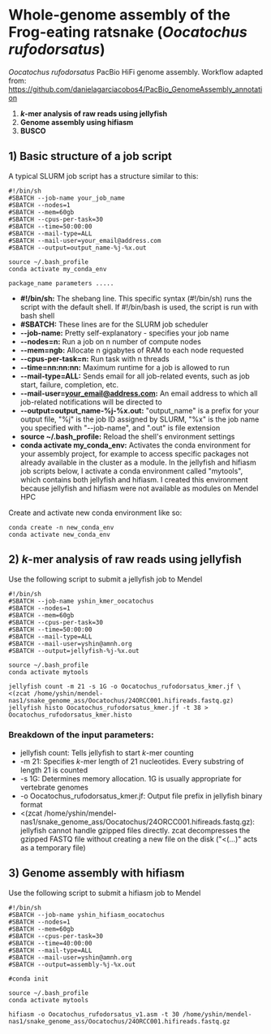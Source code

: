 # Whole-genome assembly of the Frog-eating ratsnake (*Oocatochus rufodorsatus*)
*Oocatochus rufodorsatus* PacBio HiFi genome assembly. Workflow adapted from: https://github.com/danielagarciacobos4/PacBio_GenomeAssembly_annotation

1. __*k*-mer analysis of raw reads using jellyfish__
2. __Genome assembly using hifiasm__
3. __BUSCO__

## 1) Basic structure of a job script
A typical SLURM job script has a structure similar to this:

```
#!/bin/sh
#SBATCH --job-name your_job_name
#SBATCH --nodes=1
#SBATCH --mem=60gb
#SBATCH --cpus-per-task=30
#SBATCH --time=50:00:00
#SBATCH --mail-type=ALL
#SBATCH --mail-user=your_email@address.com
#SBATCH --output=output_name-%j-%x.out

source ~/.bash_profile
conda activate my_conda_env

package_name parameters .....
```

- __#!/bin/sh:__ The shebang line. This specific syntax (#!/bin/sh) runs the script with the default shell. If #!/bin/bash is used, the script is run with bash shell
- __#SBATCH:__ These lines are for the SLURM job scheduler
- __--job-name:__ Pretty self-explanatory - specifies your job name
- __--nodes=n:__ Run a job on n number of compute nodes
- __--mem=ngb:__ Allocate n gigabytes of RAM to each node requested
- __--cpus-per-task=n:__ Run task with n threads
- __--time=nn:nn:nn:__ Maximum runtime for a job is allowed to run
- __--mail-type=ALL:__ Sends email for all job-related events, such as job start, failure, completion, etc.
- __--mail-user=your_email@address.com:__ An email address to which all job-related notifications will be directed to
- __--output=output_name-%j-%x.out:__ "output_name" is a prefix for your output file, "%j" is the job ID assigned by SLURM, "%x" is the job name you specified with "--job-name", and ".out" is file extension 
- __source ~/.bash_profile:__ Reload the shell's environment settings
- __conda activate my_conda_env:__ Activates the conda environment for your assembly project, for example to access specific packages not already available in the cluster as a module. In the jellyfish and hifiasm job scripts below, I activate a conda environment called "mytools", which contains both jellyfish and hifiasm. I created this environment because jellyfish and hifiasm were not available as modules on Mendel HPC

Create and activate new conda environment like so:
```
conda create -n new_conda_env
conda activate new_conda_env
```


## 2) *k*-mer analysis of raw reads using jellyfish
Use the following script to submit a jellyfish job to Mendel

```
#!/bin/sh
#SBATCH --job-name yshin_kmer_oocatochus
#SBATCH --nodes=1
#SBATCH --mem=60gb
#SBATCH --cpus-per-task=30
#SBATCH --time=50:00:00
#SBATCH --mail-type=ALL
#SBATCH --mail-user=yshin@amnh.org
#SBATCH --output=jellyfish-%j-%x.out

source ~/.bash_profile
conda activate mytools

jellyfish count -m 21 -s 1G -o Oocatochus_rufodorsatus_kmer.jf \ <(zcat /home/yshin/mendel-nas1/snake_genome_ass/Oocatochus/24ORCC001.hifireads.fastq.gz)
jellyfish histo Oocatochus_rufodorsatus_kmer.jf -t 38 > Oocatochus_rufodorsatus_kmer.histo
```

### Breakdown of the input parameters:
- jellyfish count: Tells jellyfish to start *k*-mer counting
- -m 21: Specifies *k*-mer length of 21 nucleotides. Every substring of length 21 is counted
- -s 1G: Determines memory allocation. 1G is usually appropriate for vertebrate genomes
- -o Oocatochus_rufodorsatus_kmer.jf: Output file prefix in jellyfish binary format
- <(zcat /home/yshin/mendel-nas1/snake_genome_ass/Oocatochus/24ORCC001.hifireads.fastq.gz): jellyfish cannot handle gzipped files directly. zcat decompresses the gzipped FASTQ file without creating a new file on the disk ("<(...)" acts as a temporary file)

## 3) Genome assembly with hifiasm
Use the following script to submit a hifiasm job to Mendel

```
#!/bin/sh
#SBATCH --job-name yshin_hifiasm_oocatochus
#SBATCH --nodes=1
#SBATCH --mem=60gb
#SBATCH --cpus-per-task=30
#SBATCH --time=40:00:00
#SBATCH --mail-type=ALL
#SBATCH --mail-user=yshin@amnh.org
#SBATCH --output=assembly-%j-%x.out

#conda init

source ~/.bash_profile
conda activate mytools

hifiasm -o Oocatochus_rufodorsatus_v1.asm -t 30 /home/yshin/mendel-nas1/snake_genome_ass/Oocatochus/24ORCC001.hifireads.fastq.gz
```
